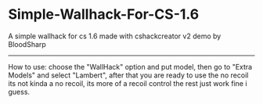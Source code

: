 # Simple-Wallhack-For-CS-1.6
A simple wallhack for cs 1.6 made with cshackcreator v2 demo by BloodSharp

-----------------------------------------------------------------------------------------

How to use:
choose the "WallHack" option and put model, then go to "Extra Models" and select "Lambert", after that you are ready to use
the no recoil its not kinda a no recoil, its more of a recoil control
the rest just work fine i guess.
